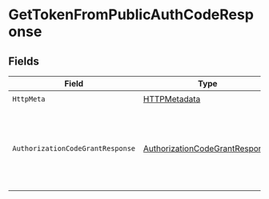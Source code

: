 # GetTokenFromPublicAuthCodeResponse


## Fields

| Field                                                                                                                                        | Type                                                                                                                                         | Required                                                                                                                                     | Description                                                                                                                                  | Example                                                                                                                                      |
| -------------------------------------------------------------------------------------------------------------------------------------------- | -------------------------------------------------------------------------------------------------------------------------------------------- | -------------------------------------------------------------------------------------------------------------------------------------------- | -------------------------------------------------------------------------------------------------------------------------------------------- | -------------------------------------------------------------------------------------------------------------------------------------------- |
| `HttpMeta`                                                                                                                                   | [HTTPMetadata](../../Models/Components/HTTPMetadata.md)                                                                                      | :heavy_check_mark:                                                                                                                           | N/A                                                                                                                                          |                                                                                                                                              |
| `AuthorizationCodeGrantResponse`                                                                                                             | [AuthorizationCodeGrantResponse](../../Models/Components/AuthorizationCodeGrantResponse.md)                                                  | :heavy_minus_sign:                                                                                                                           | OK                                                                                                                                           | {<br/>"access_token": "eyJ0eXAi.....QFsje43QVZ_gw",<br/>"token_type": "Bearer",<br/>"refresh_token": "eyJ0eXAi.....QFsje43QVZ_gw",<br/>"expires_in": 28800<br/>} |